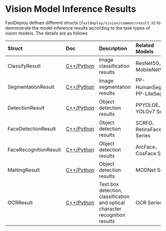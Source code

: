# Vision Model Inference Results

FastDeploy defines different structs (`fastdeploy/vision/common/result.h`) to demonstrate the model inference results according to the task types of vision models. The details are as follows

| Struct                | Doc                                        | Description                                                                  | Related Models          |
|:--------------------- |:------------------------------------------ |:---------------------------------------------------------------------------- |:----------------------- |
| ClassifyResult        | [C++/Python](./classification_result.md)   | Image classification results                                                 | ResNet50、MobileNetV3    |
| SegmentationResult    | [C++/Python](./segmentation_result.md)     | Image segmentation results                                                   | PP-HumanSeg、PP-LiteSeg  |
| DetectionResult       | [C++/Python](./detection_result.md)        | Object detection results                                                     | PPYOLOE、YOLOv7 Series   |
| FaceDetectionResult   | [C++/Python](./face_detection_result.md)   | Object detection results                                                     | SCRFD、RetinaFace Series |
| FaceRecognitionResult | [C++/Python](./face_recognition_result.md) | Object detection results                                                     | ArcFace、CosFace Series  |
| MattingResult         | [C++/Python](./matting_result.md)          | Object detection results                                                     | MODNet Series           |
| OCRResult             | [C++/Python](./ocr_result.md)              | Text box detection, classification and optical character recognition results | OCR Series              |
